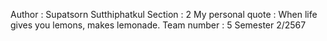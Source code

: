 Author : Supatsorn Sutthiphatkul
Section : 2
My personal quote : When life gives you lemons, makes lemonade.
Team number : 5
Semester 2/2567
